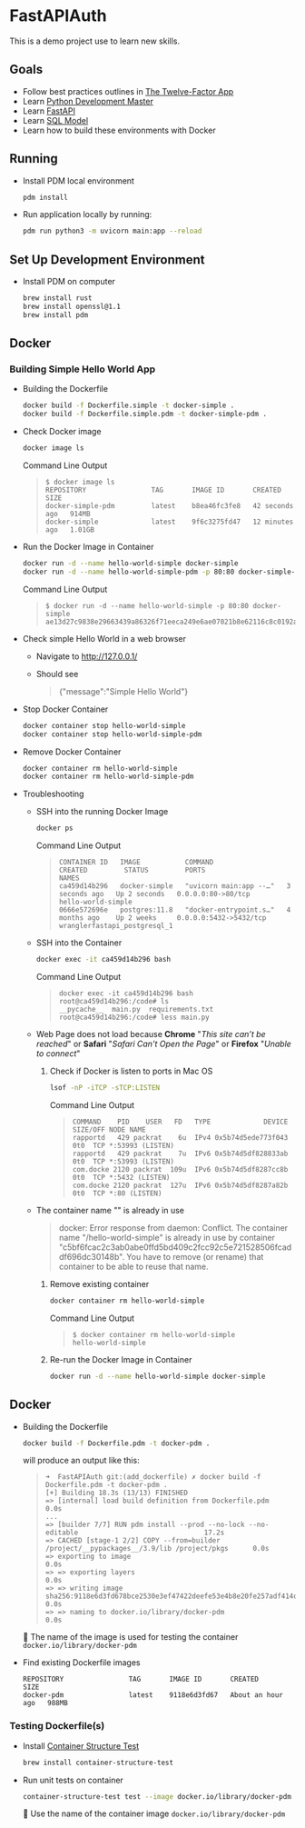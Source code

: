 # FastAPIAuth
This is a demo project use to learn new skills.

## Goals
- Follow best practices outlines in [The Twelve-Factor App](https://12factor.net/)
- Learn [Python Development Master](https://pdm.fming.dev/)
- Learn [FastAPI](https://fastapi.tiangolo.com/)
- Learn [SQL Model](https://sqlmodel.tiangolo.com/)
- Learn how to build these environments with Docker

## Running
- Install PDM local environment

  ```sh
  pdm install
  ```

- Run application locally by running:

  ```sh
  pdm run python3 -m uvicorn main:app --reload
  ```

## Set Up Development Environment

- Install PDM on computer

  ```sh
  brew install rust
  brew install openssl@1.1
  brew install pdm
  ```

## Docker

### Building Simple Hello World App

- Building the Dockerfile

  ```sh
  docker build -f Dockerfile.simple -t docker-simple .
  docker build -f Dockerfile.simple.pdm -t docker-simple-pdm .
  ```

- Check Docker image

  ```sh
  docker image ls
  ```

  Command Line Output

    >```
    >$ docker image ls
    >REPOSITORY                TAG       IMAGE ID       CREATED          SIZE
    >docker-simple-pdm         latest    b8ea46fc3fe8   42 seconds ago   914MB
    >docker-simple             latest    9f6c3275fd47   12 minutes ago   1.01GB
    >```


- Run the Docker Image in Container

  ```sh
  docker run -d --name hello-world-simple docker-simple
  docker run -d --name hello-world-simple-pdm -p 80:80 docker-simple-pdm
  ```

  Command Line Output

    >```
    >$ docker run -d --name hello-world-simple -p 80:80 docker-simple
    >ae13d27c9838e29663439a86326f71eeca249e6ae07021b8e62116c8c0192a9d
    >```

- Check simple Hello World in a web browser

  - Navigate to http://127.0.0.1/

  - Should see

    >{"message":"Simple Hello World"}

- Stop Docker Container

  ```sh
  docker container stop hello-world-simple
  docker container stop hello-world-simple-pdm
  ```

- Remove Docker Container

  ```sh
  docker container rm hello-world-simple
  docker container rm hello-world-simple-pdm
  ```
  
- Troubleshooting

  - SSH into the running Docker Image

    ```sh
    docker ps
    ```

    Command Line Output

    >```docker ps
    >CONTAINER ID   IMAGE           COMMAND                  CREATED         STATUS         PORTS                    NAMES
    >ca459d14b296   docker-simple   "uvicorn main:app --…"   3 seconds ago   Up 2 seconds   0.0.0.0:80->80/tcp       hello-world-simple
    >0666e572696e   postgres:11.8   "docker-entrypoint.s…"   4 months ago    Up 2 weeks     0.0.0.0:5432->5432/tcp   wranglerfastapi_postgresql_1
    >```

  - SSH into the Container

    ```sh
    docker exec -it ca459d14b296 bash
    ```

    Command Line Output

    >```
    >docker exec -it ca459d14b296 bash
    >root@ca459d14b296:/code# ls
    >__pycache__  main.py  requirements.txt
    >root@ca459d14b296:/code# less main.py 
    >```


  - Web Page does not load because **Chrome** "_This site can’t be reached_" or **Safari** "_Safari Can't Open the Page_" or **Firefox** "_Unable to connect_"

    1. Check if Docker is listen to ports in Mac OS

       ```sh
       lsof -nP -iTCP -sTCP:LISTEN
       ```

       Command Line Output

        >```
        >COMMAND    PID    USER   FD   TYPE             DEVICE SIZE/OFF NODE NAME
        >rapportd   429 packrat    6u  IPv4 0x5b74d5ede773f043      0t0  TCP *:53993 (LISTEN)
        >rapportd   429 packrat    7u  IPv6 0x5b74d5df828833ab      0t0  TCP *:53993 (LISTEN)
        >com.docke 2120 packrat  109u  IPv6 0x5b74d5df8287cc8b      0t0  TCP *:5432 (LISTEN)
        >com.docke 2120 packrat  127u  IPv6 0x5b74d5df8287a82b      0t0  TCP *:80 (LISTEN)
        >```


  - The container name "<container>" is already in use

    >docker: Error response from daemon: Conflict. The container name "/hello-world-simple" is already in use by container "c5bf6fcac2c3ab0abe0ffd5bd409c2fcc92c5e721528506fcaddf696dc30148b". You have to remove (or rename) that container to be able to reuse that name.

    1. Remove existing container

       ```sh
       docker container rm hello-world-simple
       ```

       Command Line Output

        >```
        >$ docker container rm hello-world-simple
        >hello-world-simple
        >```

    2. Re-run the Docker Image in Container

        ```sh
        docker run -d --name hello-world-simple docker-simple
        ```

## Docker

- Building the Dockerfile

  ```sh
  docker build -f Dockerfile.pdm -t docker-pdm .
  ```

  will produce an output like this:

  >```
  >➜  FastAPIAuth git:(add_dockerfile) ✗ docker build -f Dockerfile.pdm -t docker-pdm .
  >[+] Building 18.3s (13/13) FINISHED                                                   
  > => [internal] load build definition from Dockerfile.pdm                                        0.0s
  > ...
  > => [builder 7/7] RUN pdm install --prod --no-lock --no-editable                               17.2s
  > => CACHED [stage-1 2/2] COPY --from=builder /project/__pypackages__/3.9/lib /project/pkgs      0.0s 
  > => exporting to image                                                                          0.0s 
  > => => exporting layers                                                                         0.0s 
  > => => writing image sha256:9118e6d3fd678bce2530e3ef47422deefe53e4b8e20fe257adf414cf0d627edb    0.0s 
  > => => naming to docker.io/library/docker-pdm                                                   0.0s 
  >```

  🔑 The name of the image is used for testing the container `docker.io/library/docker-pdm`

- Find existing Dockerfile images

  ```docker image ls
  REPOSITORY                TAG       IMAGE ID       CREATED             SIZE
  docker-pdm                latest    9118e6d3fd67   About an hour ago   988MB
  ```

### Testing Dockerfile(s)

- Install [Container Structure Test](https://github.com/GoogleContainerTools/container-structure-test)

  ```sh
  brew install container-structure-test
  ```

- Run unit tests on container

  ```sh
  container-structure-test test --image docker.io/library/docker-pdm --config unit-test-dockerfile-pdm.yaml
  ```

  🔑 Use the name of the container image `docker.io/library/docker-pdm`
